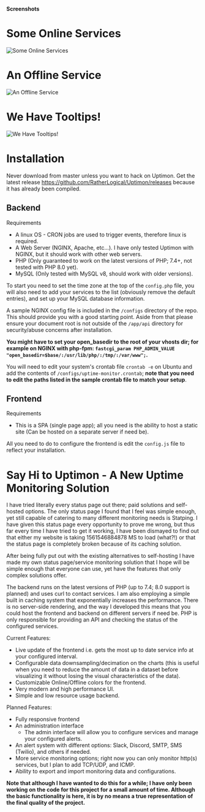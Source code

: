 **Screenshots**

# Some Online Services
![Some Online Services](https://github.com/RatherLogical/Uptimon/raw/master/images/screenshot_1.png)

# An Offline Service
![An Offline Service](https://github.com/RatherLogical/Uptimon/raw/master/images/screenshot_2.png)

# We Have Tooltips!
![We Have Tooltips!](https://github.com/RatherLogical/Uptimon/raw/master/images/screenshot_3.png)

# Installation

Never download from master unless you want to hack on Uptimon. Get the latest release https://github.com/RatherLogical/Uptimon/releases because it has already been compiled.

## Backend

Requirements
- A linux OS - CRON jobs are used to trigger events, therefore linux is required.
- A Web Server (NGINX, Apache, etc...). I have only tested Uptimon with NGINX, but it should work with other web servers.
- PHP (Only guaranteed to work on the latest versions of PHP; 7.4+, not tested with PHP 8.0 yet).
- MySQL (Only tested with MySQL v8, should work with older versions).

To start you need to set the time zone at the top of the ``config.php`` file, you will also need to add your services to the list (obviously remove the default entries), and set up your MySQL database information.

A sample NGINX config file is included in the ``/configs`` directory of the repo. This should provide you with a good starting point. Aside from that please ensure your document root is not outside of the ``/app/api`` directory for security/abuse concerns after installation.

**You might have to set your open_basedir to the root of your vhosts dir; for example on NGINX with php-fpm: ``fastcgi_param PHP_ADMIN_VALUE "open_basedir=$base/:/usr/lib/php/:/tmp/:/var/www";``.**

You will need to edit your system's crontab file ``crontab -e`` on Ubuntu and add the contents of ``/configs/uptime-monitor.crontab``; **note that you need to edit the paths listed in the sample crontab file to match your setup**.

## Frontend

Requirements
- This is a SPA (single page app); all you need is the ability to host a static site (Can be hosted on a separate server if need be).

All you need to do to configure the frontend is edit the ``config.js`` file to reflect your installation.

# Say Hi to Uptimon - A New Uptime Monitoring Solution

I have tried literally every status page out there; paid solutions and self-hosted options. The only status page I found that I feel was simple enough, yet still capable of catering to many different monitoring needs is Statping. I have given this status page every opportunity to prove me wrong, but thus far every time I have tried to get it working, I have been dismayed to find out that either my website is taking 1561546884878 MS to load (what?!) or that the status page is completely broken because of its caching solution.

After being fully put out with the existing alternatives to self-hosting I have made my own status page/service monitoring solution that I hope will be simple enough that everyone can use, yet have the features that only complex solutions offer.

The backend runs on the latest versions of PHP (up to 7.4; 8.0 support is planned) and uses curl to contact services. I am also employing a simple built in caching system that exponentially increases the performance. There is no server-side rendering, and the way I developed this means that you could host the frontend and backend on different servers if need be. PHP is only responsible for providing an API and checking the status of the configured services.

Current Features:
- Live update of the frontend i.e. gets the most up to date service info at your configured interval.
- Configurable data downsampling/decimation on the charts (this is useful when you need to reduce the amount of data in a dataset before visualizing it without losing the visual characteristics of the data).
- Customizable Online/Offline colors for the frontend.
- Very modern and high performance UI.
- Simple and low resource usage backend.

Planned Features:
- Fully responsive frontend
- An administration interface
    - The admin interface will allow you to configure services and manage your configured alerts.
- An alert system with different options: Slack, Discord, SMTP, SMS (Twilio), and others if needed.
- More service monitoring options; right now you can only monitor http(s) services, but I plan to add TCP/UDP, and ICMP.
- Ability to export and import monitoring data and configurations.

**Note that although I have wanted to do this for a while; I have only been working on the code for this project for a small amount of time. Although the basic functionality is here, it is by no means a true representation of the final quality of the project.**
